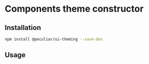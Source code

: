 # Components theme constructor

## Installation

```bash
npm install @peculiar/ui-theming --save-dev
```

## Usage